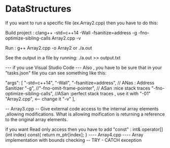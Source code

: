# DataStructures
If you want to run a specific file (ex.Array2.cpp) then you have to do this:

Build project : clang++ -std=c++14 -Wall -fsanitize=address -g -fno-optimize-sibling-calls Array2.cpp -v

Run : g++ Array2.cpp -o Array2 or ./a.out

See the output in a file by running: ./a.out >> output.txt

--- if you use Visual Studio Code --- 
Also , you have to be sure that in your "tasks.json" file you can see something like this:

"args": [
            "-std=c++14",
            "-Wall",
            "-fsanitize=address", // ANas : Address Sanitizer
            "-g", 
            //"-fno-omit-frame-pointer", // ASan :nice stack traces
            "-fno-optimize-sibling-calls", //ASan :perfect stack traces , use it with "-01"
            "Array2.cpp", <-- change it
            "-v"
        ],

-- Array3.cpp -- 
Give external code access to the internal array elements ,allowing modifications.
What is allowing moification is returning a reference to the original array elements.

if you want Read only access then you have to add "const" :
int& operator[](int index) const{
      return m_ptr[index];
  }
---- Array4.cpp ----
Array implementation with bounds checking -- TRY - CATCH exception